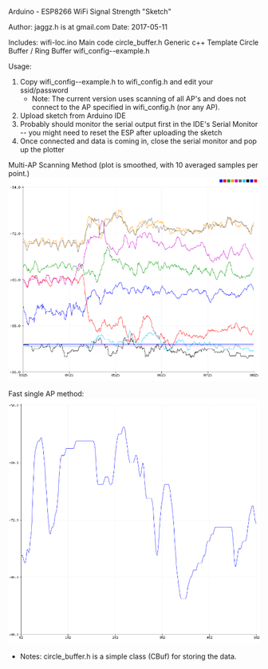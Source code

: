 Arduino - ESP8266 WiFi Signal Strength "Sketch"

Author: jaggz.h is at gmail.com
  Date: 2017-05-11

Includes:
  wifi-loc.ino             Main code
  circle_buffer.h         Generic c++ Template Circle Buffer / Ring Buffer
  wifi_config--example.h

Usage:
  1. Copy wifi_config--example.h to wifi_config.h and edit your ssid/password
     * Note: The current version uses scanning of all AP's and does not connect
	         to the AP specified in wifi_config.h (nor any AP).
  2. Upload sketch from Arduino IDE
  3. Probably should monitor the serial output first in the IDE's Serial Monitor
     -- you might need to reset the ESP after uploading the sketch
  4. Once connected and data is coming in, close the serial monitor
     and pop up the plotter

  Multi-AP Scanning Method (plot is smoothed, with 10 averaged samples per point.)
  ![Sample Plot of WiFi Strength](snapshots/arduino-serial-plotter-scanning.png)

  Fast single AP method:
  ![Sample Plot of WiFi Strength](snapshots/arduino-serial-plotter.png)

* Notes:
circle_buffer.h is a simple class (CBuf) for storing the data.
